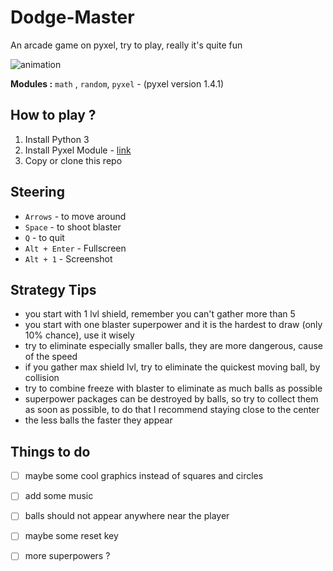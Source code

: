 # Dodge-Master

An arcade game on pyxel, try to play, really it's quite fun

![animation](https://user-images.githubusercontent.com/59581803/93007369-b9c01a80-f568-11ea-98f6-7b129bebf372.gif)


**Modules :** ```math``` , ```random```, ```pyxel``` - (pyxel version 1.4.1)

## How to play ?
1. Install Python 3
2. Install Pyxel Module - [link](https://pypi.org/project/pyxel/)
3. Copy or clone this repo

## Steering
* `Arrows` - to move around
* `Space` - to shoot blaster
* ` Q ` - to quit
* `Alt + Enter` - Fullscreen
* `Alt + 1` - Screenshot

## Strategy Tips
* you start with 1 lvl shield,  remember you can't gather more than 5 
* you start with one blaster superpower and it is the hardest to draw (only 10% chance), use it wisely
* try to eliminate especially smaller balls, they are more dangerous, cause of the speed
* if you gather max shield lvl, try to eliminate the quickest moving ball, by collision
* try to combine freeze with blaster to eliminate as much balls as possible 
* superpower packages can be destroyed by balls, so try to collect them as soon as possible, to do that I recommend staying close to the center
* the less balls the faster they appear

## Things to do
* [ ] maybe some cool graphics instead of squares and circles
* [ ] add some music
* [ ] balls should not appear anywhere near the player
* [ ] maybe some reset key
* [ ] more superpowers ?

